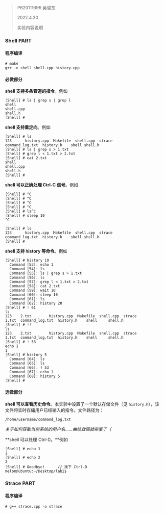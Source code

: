 > PB20111699 吴骏东
>
> 2022.4.30
>
> 实验内容说明



### Shell PART

#### 程序编译

```shell
# make
g++ -o shell shell.cpp history.cpp
```



#### 必做部分

**shell 支持多条管道的指令**。例如

 ```shell
[Shell] # ls | grep s | grep l
shell
shell.cpp
shell.h
[Shell] # 
 ```

**shell 支持重定向**。例如

```shell
[Shell] # ls
123		 history.cpp  Makefile	shell.cpp  strace
command_log.txt  history.h    shell	shell.h
[Shell] # ls | grep s > 1.txt
[Shell] # grep l < 1.txt > 2.txt 
[Shell] # cat 2.txt
shell
shell.cpp
shell.h
[Shell] # 
```

**shell 可以正确处理 Ctrl-C 信号**。例如

```shell
[Shell] # ^C
[Shell] # ^C
[Shell] # ^C
[Shell] # ^C
[Shell] # ls^C
[Shell] # sleep 10
^C

[Shell] # ls
123		 history.cpp  Makefile	shell.cpp  strace
command_log.txt  history.h    shell	shell.h
[Shell] # 
```

**shell 支持 history 等命令**。例如

```shell
[Shell] # history 10
  Command [53]: echo 1
  Command [54]: ls
  Command [55]: ls | grep s > 1.txt
  Command [56]: ls
  Command [57]: grep l < 1.txt > 2.txt
  Command [58]: cat 2.txt
  Command [59]: wait 10
  Command [60]: sleep 10
  Command [61]: ls
  Command [62]: history 20
[Shell] # ! 61
ls
123    2.txt		history.cpp  Makefile  shell.cpp  strace
1.txt  command_log.txt	history.h    shell     shell.h
[Shell] # !!
ls
123    2.txt		history.cpp  Makefile  shell.cpp  strace
1.txt  command_log.txt	history.h    shell     shell.h
[Shell] # ! 53
echo 1
1
[Shell] # history 5
  Command [64]: ls
  Command [65]: ls
  Command [66]: ! 53
  Command [67]: echo 1
  Command [68]: history 5
[Shell] # 
```



#### **选做部分**

**shell 可以查看历史命令**。本实验中设置了一个默认存储文件（见 `history.h`），该文件将实时存储用户已经输入的指令。文件路径为：

```
/home/username/command_log.txt
```

*关于如何获取当前系统的用户名......曲线救国就完事了（*



**shell 可以处理 Ctrl-D。**例如

```shell
[Shell] # echo 1
1
[Shell] # echo 2
2
[Shell] # Goodbye!		// 按下 Ctrl-D
melon@ubuntu:~/Desktop/lab2$ 
```





### Strace PART

#### 程序编译

```shell
# g++ strace.cpp -o strace
```

